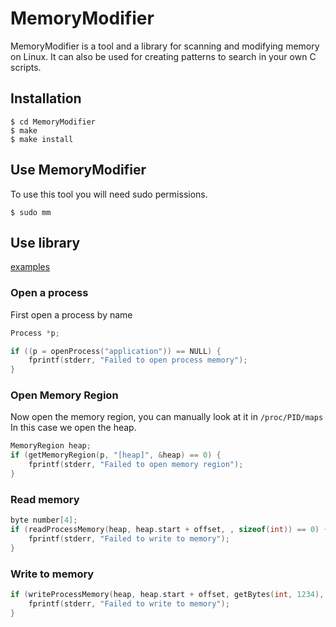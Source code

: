 # MemoryModifier

MemoryModifier is a tool and a library for scanning and modifying memory on Linux.
It can also be used for creating patterns to search in your own C scripts.

## Installation

```
$ cd MemoryModifier 
$ make 
$ make install 
```

## Use MemoryModifier

To use this tool you will need sudo permissions.

```
$ sudo mm
```

## Use library

[examples](https://github.com/danielfvm/MemoryModifier/tree/master/examples)

### Open a process
First open a process by name
```c
Process *p;

if ((p = openProcess("application")) == NULL) {
    fprintf(stderr, "Failed to open process memory");
}
```

### Open Memory Region
Now open the memory region, you can manually look at it in ``/proc/PID/maps``
In this case we open the heap.
```c
MemoryRegion heap;
if (getMemoryRegion(p, "[heap]", &heap) == 0) {
    fprintf(stderr, "Failed to open memory region");
}
```

### Read memory
```c
byte number[4];
if (readProcessMemory(heap, heap.start + offset, , sizeof(int)) == 0) {
    fprintf(stderr, "Failed to write to memory");
}
```

### Write to memory
```c
if (writeProcessMemory(heap, heap.start + offset, getBytes(int, 1234), sizeof(int)) == 0) {
    fprintf(stderr, "Failed to write to memory");
}
```

